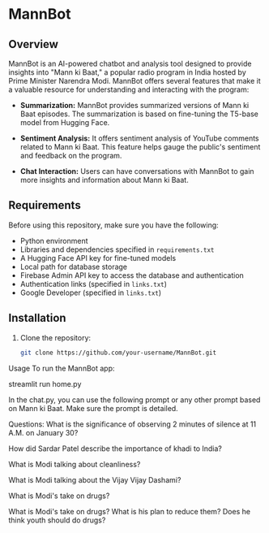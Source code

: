 # MannBot

## Overview

MannBot is an AI-powered chatbot and analysis tool designed to provide insights into "Mann ki Baat," a popular radio program in India hosted by Prime Minister Narendra Modi. MannBot offers several features that make it a valuable resource for understanding and interacting with the program:

- **Summarization:** MannBot provides summarized versions of Mann ki Baat episodes. The summarization is based on fine-tuning the T5-base model from Hugging Face.

- **Sentiment Analysis:** It offers sentiment analysis of YouTube comments related to Mann ki Baat. This feature helps gauge the public's sentiment and feedback on the program.

- **Chat Interaction:** Users can have conversations with MannBot to gain more insights and information about Mann ki Baat.

## Requirements

Before using this repository, make sure you have the following:

- Python environment
- Libraries and dependencies specified in `requirements.txt`
- A Hugging Face API key for fine-tuned models
- Local path for database storage
- Firebase Admin API key to access the database and authentication
- Authentication links (specified in `links.txt`)
- Google Developer  (specified in `links.txt`)

## Installation

1. Clone the repository:

   ```bash
   git clone https://github.com/your-username/MannBot.git

Usage
To run the MannBot app:

streamlit run home.py



In the chat.py, you can use the following prompt  or any other prompt based on Mann ki Baat. Make sure the prompt is detailed.

Questions:
What is the significance of observing 2 minutes of silence at 11 A.M. on January 30?

How did Sardar Patel describe the importance of khadi to India?

What is Modi talking about cleanliness?

What is Modi talking about the Vijay Vijay Dashami?

What is Modi's take on drugs?

What is Modi's take on drugs? What is his plan to reduce them? Does he think youth should do drugs?





